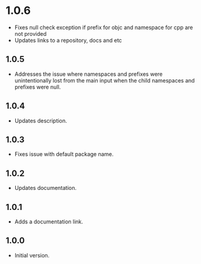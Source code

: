# 1.0.6

- Fixes null check exception if prefix for objc and namespace for cpp are not provided
- Updates links to a repository, docs and etc

## 1.0.5

- Addresses the issue where namespaces and prefixes were unintentionally lost from the main input when the child namespaces and prefixes were null.

## 1.0.4

- Updates description.

## 1.0.3

- Fixes issue with default package name.

## 1.0.2

- Updates documentation.

## 1.0.1

- Adds a documentation link.

## 1.0.0

- Initial version.
